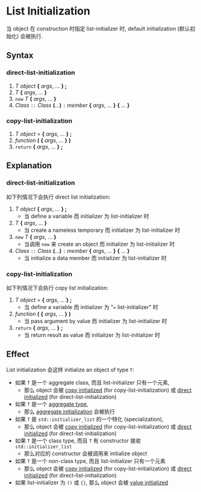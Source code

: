 # List Initialization

当 object 在 construction 时指定 list-initializer 时, default initialization (默认初始化) 会被执行.

## Syntax

### direct-list-initialization

1. *T* *object* **{** *args*, ... **} ;**
2. *T* **{** *args*, ... **}**
3. `new` *T* **{** *args*, ... **}**
4. *Class* `::` *Class* **(**...**)** `:` *member* **{** *args*, ... **}** **{** ... **}**

### copy-list-initialization

1. *T* *object* = **{** *args*, ... **} ;**
2. *function* **(** **{** *args*, ... **}** **)**
3. `return` **{** *args*, ... **}** **;**

## Explanation

### direct-list-initialization

如下列情况下会执行 direct list initialization:

1. *T* *object* **{** *args*, ... **} ;**
    - 当 define a variable 而 initializer 为 list-initializer 时
2. *T* **{** *args*, ... **}**
    - 当 create a nameless temporary 而 initializer 为 list-initializer 时
3. `new` *T* **{** *args*, ... **}**
    - 当调用 `new` 来 create an object 而 initializer 为 list-initializer 时
4. *Class* `::` *Class* **(**...**)** `:` *member* **{** *args*, ... **}** **{** ... **}**
    - 当 initialize a data member 而 initializer 为 list-initializer 时

### copy-list-initialization

如下列情况下会执行 copy list initialization:

1. *T* *object* = **{** *args*, ... **} ;**
    - 当 define a variable 而 initializer 为 "`=` list-initializer" 时
2. *function* **(** **{** *args*, ... **}** **)**
    - 当 pass argument by value 而 initializer 为 list-initializer 时
3. `return` **{** *args*, ... **}** **;**
    - 当 return result as value 而 initializer 为 list-initializer 时

## Effect

List initialization 会这样 initialize an object of type `T`:
- 如果 `T` 是一个 aggregate class, 而且 list-initializer 只有一个元素, 
  - 那么 object 会被
  [copy initialized](course://Statements/Initializations/Copy_Initialization)
  (for copy-list-initialization)
  或
  [direct initialized](course://Statements/Initializations/Direct_Initialization)
  (for direct-list-initialization)
- 如果 `T` 是一个 
  [aggregate type](https://en.cppreference.com/w/cpp/language/aggregate_initialization),
  - 那么 
  [aggregate initialization](course://Statements/Initializations/Aggragate_Initialization)
  会被执行
- 如果 `T` 是 `std::initializer_list` 的一个特化 (specialization),
  - 那么 object 会被
  [copy initialized](course://Statements/Initializations/Copy_Initialization)
  (for copy-list-initialization)
  或
  [direct initialized](course://Statements/Initializations/Direct_Initialization)
  (for direct-list-initialization)
- 如果 `T` 是一个 class type, 而且 `T` 有 constructor 接收 `std::initializer_list`
  - 那么对应的 constructor 会被调用来 initialize object
- 如果 `T` 是一个 non-class type, 而且 list-initializer 只有一个元素
  - 那么 object 会被
    [copy initialized](course://Statements/Initializations/Copy_Initialization)
    (for copy-list-initialization)
    或
    [direct initialized](course://Statements/Initializations/Direct_Initialization)
    (for direct-list-initialization)
- 如果 list-initializer 为 `()` 或 `{}`, 那么 object 会被
  [value initialized](course://Statements/Initializations/Value_Initialization)
